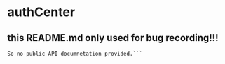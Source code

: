 # authCenter

## this README.md only used for bug recording!!!
```if you can not understand what hell this repo is, that's right. We just use github to simplify our deployment procedure.
So no public API documnetation provided.```
